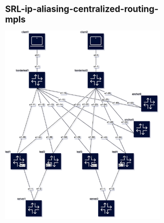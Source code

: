 # SRL-ip-aliasing-centralized-routing-mpls


![](srl-ip-aliasing-centralized-routing-mpls.drawio.png)